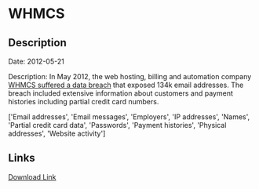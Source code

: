 # WHMCS

## Description

Date: 2012-05-21

Description:
In May 2012, the web hosting, billing and automation company <a href="http://news.softpedia.com/news/UGNazi-Leaks-1-7-GB-of-Data-from-WHMCS-Servers-270914.shtml" target="_blank" rel="noopener">WHMCS suffered a data breach</a> that exposed 134k email addresses. The breach included extensive information about customers and payment histories including partial credit card numbers.


['Email addresses', 'Email messages', 'Employers', 'IP addresses', 'Names', 'Partial credit card data', 'Passwords', 'Payment histories', 'Physical addresses', 'Website activity']

## Links

[Download Link](https://link-to.net/1229997/444.3790424186375/dynamic/?r=aHR0cHM6Ly93d3cubWVkaWFmaXJlLmNvbS92aWV3LzQ4MjJ5d1JlZW9lUEdYWS93aG1jcy5jb20vZmlsZQ==)